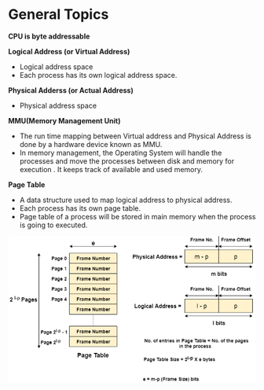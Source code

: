 # General Topics

**CPU is byte addressable**

**Logical Address (or Virtual Address)**
* Logical address space
* Each process has its own logical address space.

**Physical Adderss (or Actual Address)**
* Physical address space

**MMU(Memory Management Unit)**
* The run time mapping between Virtual address and Physical Address is done by a hardware device known as MMU.
* In memory management, the Operating System will handle the processes and move the processes between disk and memory for execution . It keeps track of available and used memory.

**Page Table**
* A data structure used to map logical address to physical address.
* Each process has its own page table.
* Page table of a process will be stored in main memory when the process is going to executed.

<img style="background-color: #f0f0f0;" src='img/os-page-table-2797170695.png'>




